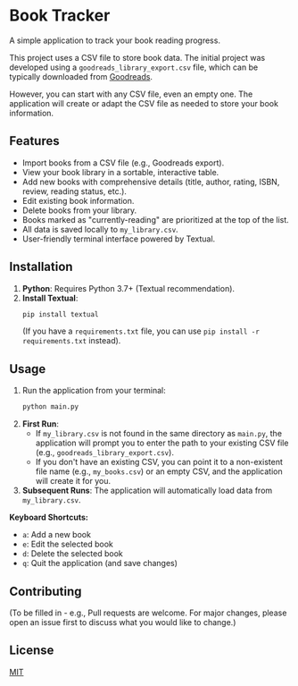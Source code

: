 # Book Tracker

A simple application to track your book reading progress.

This project uses a CSV file to store book data. The initial project was developed using a `goodreads_library_export.csv` file, which can be typically downloaded from [Goodreads](https://www.goodreads.com/).

However, you can start with any CSV file, even an empty one. The application will create or adapt the CSV file as needed to store your book information.

## Features

- Import books from a CSV file (e.g., Goodreads export).
- View your book library in a sortable, interactive table.
- Add new books with comprehensive details (title, author, rating, ISBN, review, reading status, etc.).
- Edit existing book information.
- Delete books from your library.
- Books marked as "currently-reading" are prioritized at the top of the list.
- All data is saved locally to `my_library.csv`.
- User-friendly terminal interface powered by Textual.

## Installation

1.  **Python**: Requires Python 3.7+ (Textual recommendation).
2.  **Install Textual**:
    ```bash
    pip install textual
    ```
    (If you have a `requirements.txt` file, you can use `pip install -r requirements.txt` instead).

## Usage

1.  Run the application from your terminal:
    ```bash
    python main.py
    ```
2.  **First Run**:
    - If `my_library.csv` is not found in the same directory as `main.py`, the application will prompt you to enter the path to your existing CSV file (e.g., `goodreads_library_export.csv`).
    - If you don't have an existing CSV, you can point it to a non-existent file name (e.g., `my_books.csv`) or an empty CSV, and the application will create it for you.
3.  **Subsequent Runs**: The application will automatically load data from `my_library.csv`.

**Keyboard Shortcuts:**
- `a`: Add a new book
- `e`: Edit the selected book
- `d`: Delete the selected book
- `q`: Quit the application (and save changes)

## Contributing

(To be filled in - e.g., Pull requests are welcome. For major changes, please open an issue first to discuss what you would like to change.)

## License

[MIT](LICENSE)
